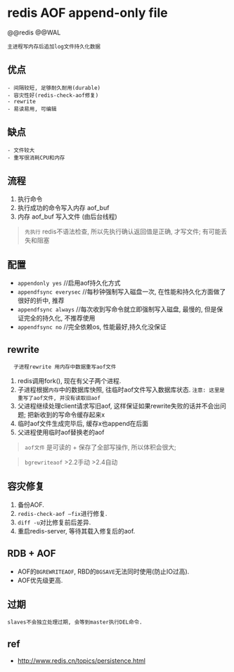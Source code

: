# redis AOF append-only file  

@@redis @@WAL

    主进程写内存后追加log文件持久化数据

## 优点

    - 间隔较短, 足够耐久耐用(durable)  
    - 容灾性好(redis-check-aof修复)  
    - rewrite  
    - 易读易用, 可编辑  

## 缺点

    - 文件较大  
    - 重写很消耗CPU和内存

## 流程

1. 执行命令
2. 执行成功的命令写入内存 aof_buf
3. 内存 aof_buf 写入文件 (由后台线程)

> `先执行` redis不语法检查, 所以先执行确认返回值是正确, 才写文件; 有可能丢失和阻塞

## 配置

- `appendonly yes`          //启用aof持久化方式  
- `appendfsync everysec`    //每秒钟强制写入磁盘一次, 在性能和持久化方面做了很好的折中, 推荐  
- `appendfsync always`      //每次收到写命令就立即强制写入磁盘, 最慢的, 但是保证完全的持久化, 不推荐使用  
- `appendfsync no`          //完全依赖os, 性能最好,持久化没保证  

## rewrite

      子进程rewrite 用内存中数据重写aof文件

1. redis调用fork(), 现在有父子两个进程.  
2. 子进程根据`内存`中的数据库快照, 往临时aof文件写入数据库状态. `注意: 这里是重写了aof文件, 并没有读取旧aof`  
3. 父进程继续处理client请求写旧aof, 这样保证如果rewrite失败的话并不会出问题; 把新收到的写命令缓存起来x
4. 临时aof文件生成完毕后, 缓存x也append在后面
5. 父进程使用临时aof替换老的aof
  
> `aof文件` 是可读的 + 保存了全部写操作, 所以体积会很大;

> `bgrewriteaof` >2.2手动 >2.4自动

## 容灾修复

1. 备份AOF.
2. `redis-check-aof –fix`进行修复.
3. `diff -u`对比修复前后差异.
4. 重启redis-server, 等待其载入修复后的aof.

## RDB + AOF  

- AOF的`BGREWRITEAOF`, RBD的`BGSAVE`无法同时使用(防止IO过高).
- AOF优先级更高.

## 过期

    slaves不会独立处理过期, 会等到master执行DEL命令.

## ref

- <http://www.redis.cn/topics/persistence.html>
